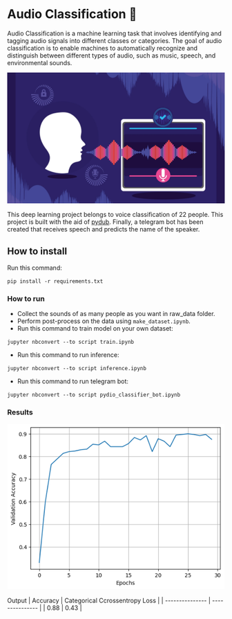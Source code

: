 # Audio Classification 🎤

Audio Classification is a machine learning task that involves identifying and tagging audio signals into different classes or categories. The goal of audio classification is to enable machines to automatically recognize and distinguish between different types of audio, such as music, speech, and environmental sounds.

<img src="pics\audio-preprocessing-feature-extraction-machine-learning-based-classification.png" width="600">

This deep learning project belongs to voice classification of 22 people. This project is built with the aid of [pydub](https://github.com/jiaaro/pydub). Finally, a telegram bot has been created that receives speech and predicts the name of the speaker.


## How to install
Run this command:
```
pip install -r requirements.txt
```

### How to run
+ Collect the sounds of as many people as you want in raw_data folder.
+ Perform post-process on the data using `make_dataset.ipynb`.
+ Run this command to train model on your own dataset:

```
jupyter nbconvert --to script train.ipynb
```

+ Run this command to run inference:

```
jupyter nbconvert --to script inference.ipynb
```

+ Run this command to run telegram bot:

```
jupyter nbconvert --to script pydio_classifier_bot.ipynb
```

### Results

<img src="pics\output.png" width="600">

Output
| Accuracy | Categorical Ccrossentropy Loss |
| --------------- | --------------- |
| 0.88 | 0.43 |
